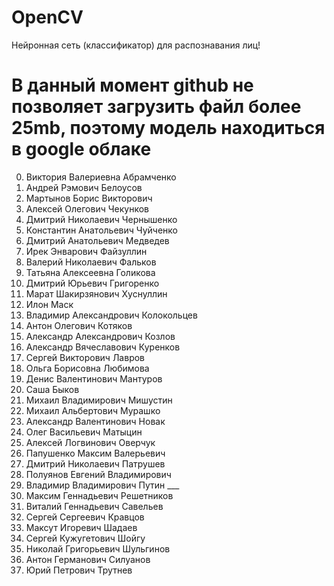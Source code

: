 # OpenCV
Нейронная сеть (классификатор) для распознавания лиц!
# В данный момент github не позволяет загрузить файл более 25mb, поэтому модель находиться в google облаке

0. Виктория Валериевна Абрамченко
1. Андрей Рэмович Белоусов
2. Мартынов Борис Викторович 
3. Алексей Олегович Чекунков
4. Дмитрий Николаевич Чернышенко
5. Константин Анатольевич Чуйченко
6. Дмитрий Анатольевич Медведев
7. Ирек Энварович Файзуллин
8. Валерий Николаевич Фальков
9. Татьяна Алексеевна Голикова
10. Дмитрий Юрьевич Григоренко
11. Марат Шакирзянович Хуснуллин
12. Илон Маск
13. Владимир Александрович Колокольцев
14. Антон Олегович Котяков
15. Александр Александрович Козлов
16. Александр Вячеславович Куренков
17. Сергей Викторович Лавров
18. Ольга Борисовна Любимова
19. Денис Валентинович Мантуров
20. Саша Быков
21. Михаил Владимирович Мишустин
22. Михаил Альбертович Мурашко
23. Александр Валентинович Новак
24. Олег Васильевич Матыцин
25. Алексей Логвинович Оверчук
26. Папушенко Максим Валерьевич
27. Дмитрий Николаевич Патрушев
28. Полуянов Евгений Владимирович
29. Владимир Владимирович Путин ___
30. Максим Геннадьевич Решетников
31. Виталий Геннадьевич Савельев
32. Сергей Сергеевич Кравцов
33. Максут Игоревич Шадаев
34. Сергей Кужугетович Шойгу
35. Николай Григорьевич Шульгинов
36. Антон Германович Силуанов
37. Юрий Петрович Трутнев















